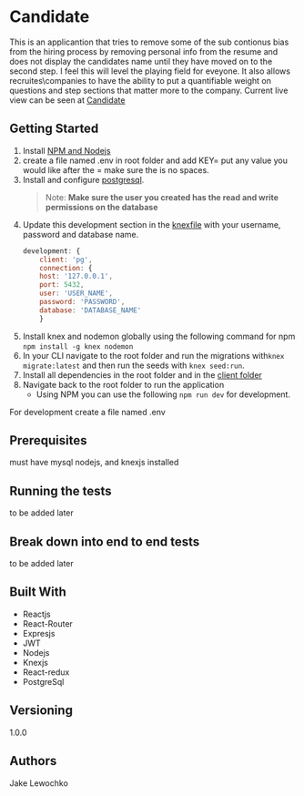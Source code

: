 # **Candidate**
This is an applicantion that tries to remove some of the sub contionus bias from the hiring process by removing personal info from the resume and does not display the candidates name until they have moved on to the second step. I feel this will level the playing field for eveyone. It also allows recruites\companies to have the ability to put a quantifiable weight on questions and step sections that matter more to the company. Current live view can be seen at [Candidate](https://candidate-application.herokuapp.com/)

## Getting Started

1. Install [NPM and Nodejs](https://www.npmjs.com/get-npm) 
2. create a file named .env in root folder and add KEY= put any value you would like after the = make sure the is no spaces.
3. Install and configure [postgresql](https://www.postgresql.org/download). 
    > Note: **Make sure the user you created has the read and write permissions on the database**
4. Update this development section in the [knexfile](./knexfile.js) with your username, password and database name.
    ```js
    development: {
        client: 'pg',
        connection: {
        host: '127.0.0.1',
        port: 5432,
        user: 'USER_NAME',
        password: 'PASSWORD',
        database: 'DATABASE_NAME'
        }
    ```
5. Install knex and nodemon globally using the following command for npm ```npm install -g knex nodemon```
6. In your CLI navigate to the root folder and run the migrations with```knex migrate:latest``` and then run the seeds with ```knex seed:run```. 
7. Install all dependencies in the root folder and in the [client folder](./client)
8. Navigate back to the root folder to run the application
    - Using NPM you can use the following ```npm run dev``` for development.



For development 
create a file named .env


## Prerequisites
must have mysql nodejs, and knexjs installed

## Running the tests
to be added later

## Break down into end to end tests
to be added later



## Built With
- Reactjs
- React-Router
- Expresjs
- JWT
- Nodejs
- Knexjs
- React-redux
- PostgreSql

## Versioning
1.0.0

## Authors
Jake Lewochko
